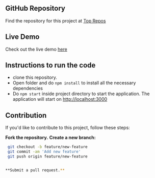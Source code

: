 ## GitHub Repository

Find the repository for this project at [Top Repos](https://github.com/kumar-luv/Top-repo-assignment)

## Live Demo

Check out the live demo [here](https://top-repo-assignment.vercel.app/)


## Instructions to run the code

- clone this repository.
- Open folder and do `npm install` to install all the necessary dependencies
- Do `npm start`  inside project directory to start the application. The application will start on [http://localhost:3000](http://localhost:3000)



## Contribution

If you'd like to contribute to this project, follow these steps:

 **Fork the repository.**
    **Create a new branch:**

   ```bash
    git checkout -b feature/new-feature
    git commit -am 'Add new feature'
    git push origin feature/new-feature


  **Submit a pull request.**